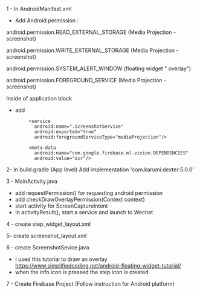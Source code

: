 1 -  In AndroidManifest.xml
-  Add Android permission :

android.permission.READ_EXTERNAL_STORAGE (Media Projection - screenshot)

android.permission.WRITE_EXTERNAL_STORAGE (Media Projection - screenshot)

android.permission.SYSTEM_ALERT_WINDOW (floating widget " overlay")

android.permission.FOREGROUND_SERVICE (Media Projection - screenshot)

Inside of application block

- add

           <service
             android:name=".ScreenshotService"
             android:exported="true"
             android:foregroundServiceType="mediaProjection"/>

           <meta-data
             android:name="com.google.firebase.ml.vision.DEPENDENCIES"
             android:value="ocr"/>

2- In build.gradle (App level)
Add  implementation 'com.karumi:dexter:5.0.0'


3 - MainActivity.java

- add requestPermission() for requesting android permission
- add checkDrawOverlayPermission(Context context)
- start activity for ScreenCaptureIntent
- In activityResult(), start a service and launch to Wechat

4 - create step_widget_layout.xml

5- create screenshot_layout.xml

6 - create ScreenshotSevice.java

- I used this tutorial to draw an overlay https://www.simplifiedcoding.net/android-floating-widget-tutorial/
- when the info icon is pressed the step icon is created


7 - Create Firebase Project (Follow instruction for Android platform)
